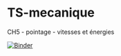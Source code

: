 # TS-mecanique
CH5 - pointage - vitesses et énergies

[![Binder](https://mybinder.org/badge_logo.svg)](https://mybinder.org/v2/gh/CDERYCKE/TS-mecanique/main)
